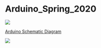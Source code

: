 # Arduino_Spring_2020

[![](http://img.youtube.com/vi/nL34zDTPkcs/0.jpg)](http://www.youtube.com/watch?v=nL34zDTPkcs "You can learn Arduino in 15 minutes.")

[Arduino Schematic Diagram](https://learn.circuit.rocks/the-basic-arduino-schematic-diagram)

![](https://learn.circuit.rocks/wp-content/uploads/2019/12/arduino.png)